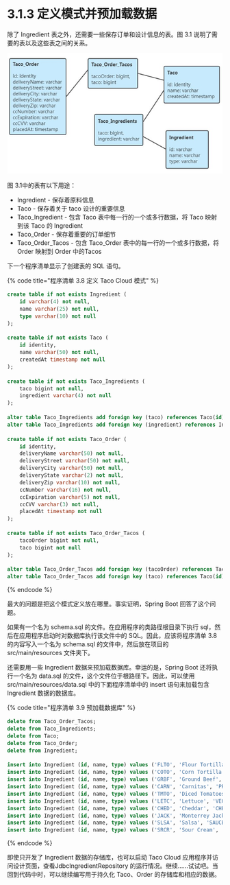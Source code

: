 # 3.1.3 定义模式并预加载数据

除了 Ingredient 表之外，还需要一些保存订单和设计信息的表。图 3.1 说明了需要的表以及这些表之间的关系。

![&#x56FE; 3.1 Taco Cloud &#x6570;&#x636E;&#x8868;](../../.gitbook/assets/图%203.1%20Taco%20Cloud%20数据表.jpg)

图 3.1中的表有以下用途：

* Ingredient - 保存着原料信息
* Taco - 保存着关于 taco 设计的重要信息
* Taco\_Ingredient - 包含 Taco 表中每一行的一个或多行数据，将 Taco 映射到该 Taco 的 Ingredient
* Taco\_Order - 保存着重要的订单细节
* Taco\_Order\_Tacos - 包含 Taco\_Order 表中的每一行的一个或多行数据，将 Order 映射到 Order 中的Tacos

下一个程序清单显示了创建表的 SQL 语句。

{% code title="程序清单 3.8 定义 Taco Cloud 模式" %}
```sql
create table if not exists Ingredient (
    id varchar(4) not null,
    name varchar(25) not null,
    type varchar(10) not null
);
​
create table if not exists Taco (
    id identity,
    name varchar(50) not null,
    createdAt timestamp not null
);
​
create table if not exists Taco_Ingredients (
    taco bigint not null,
    ingredient varchar(4) not null
);
​
alter table Taco_Ingredients add foreign key (taco) references Taco(id);
alter table Taco_Ingredients add foreign key (ingredient) references Ingredient(id);
​
create table if not exists Taco_Order (
    id identity,
    deliveryName varchar(50) not null,
    deliveryStreet varchar(50) not null,
    deliveryCity varchar(50) not null,
    deliveryState varchar(2) not null,
    deliveryZip varchar(10) not null,
    ccNumber varchar(16) not null,
    ccExpiration varchar(5) not null,
    ccCVV varchar(3) not null,
    placedAt timestamp not null
);
​
create table if not exists Taco_Order_Tacos (
    tacoOrder bigint not null,
    taco bigint not null
);
​
alter table Taco_Order_Tacos add foreign key (tacoOrder) references Taco_Order(id);
alter table Taco_Order_Tacos add foreign key (taco) references Taco(id);
```
{% endcode %}

最大的问题是把这个模式定义放在哪里。事实证明，Spring Boot 回答了这个问题。

如果有一个名为 schema.sql 的文件。在应用程序的类路径根目录下执行 sql，然后在应用程序启动时对数据库执行该文件中的 SQL。因此，应该将程序清单 3.8 的内容写入一个名为 schema.sql 的文件中，然后放在项目的 src/main/resources 文件夹下。

还需要用一些 Ingredient 数据来预加载数据库。幸运的是，Spring Boot 还将执行一个名为 data.sql 的文件，这个文件位于根路径下。因此，可以使用 src/main/resources/data.sql 中的下面程序清单中的 insert 语句来加载包含 Ingredient 数据的数据库。

{% code title="程序清单 3.9 预加载数据库" %}
```sql
delete from Taco_Order_Tacos;
delete from Taco_Ingredients;
delete from Taco;
delete from Taco_Order;
delete from Ingredient;
​
insert into Ingredient (id, name, type) values ('FLTO', 'Flour Tortilla', 'WRAP');
insert into Ingredient (id, name, type) values ('COTO', 'Corn Tortilla', 'WRAP');
insert into Ingredient (id, name, type) values ('GRBF', 'Ground Beef', 'PROTEIN');
insert into Ingredient (id, name, type) values ('CARN', 'Carnitas', 'PROTEIN');
insert into Ingredient (id, name, type) values ('TMTO', 'Diced Tomatoes', 'VEGGIES');
insert into Ingredient (id, name, type) values ('LETC', 'Lettuce', 'VEGGIES');
insert into Ingredient (id, name, type) values ('CHED', 'Cheddar', 'CHEESE');
insert into Ingredient (id, name, type) values ('JACK', 'Monterrey Jack', 'CHEESE');
insert into Ingredient (id, name, type) values ('SLSA', 'Salsa', 'SAUCE');
insert into Ingredient (id, name, type) values ('SRCR', 'Sour Cream', 'SAUCE');
```
{% endcode %}

即使只开发了 Ingredient 数据的存储库，也可以启动 Taco Cloud 应用程序并访问设计页面，查看JdbcIngredientRepository 的运行情况。继续……试试吧。当回到代码中时，可以继续编写用于持久化 Taco、Order 的存储库和相应的数据。

